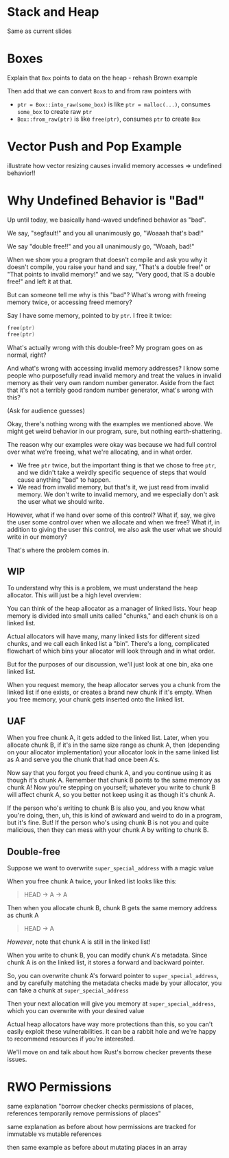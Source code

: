 # Stack and Heap

Same as current slides

# Boxes

Explain that `Box` points to data on the heap - rehash Brown example

Then add that we can convert `Box`s to and from raw pointers with
* `ptr = Box::into_raw(some_box)` is like `ptr = malloc(...)`, consumes `some_box` to create raw `ptr`
*  `Box::from_raw(ptr)` is like `free(ptr)`, consumes `ptr` to create `Box`

# Vector Push and Pop Example

illustrate how vector resizing causes invalid memory accesses => undefined behavior!!

# Why Undefined Behavior is "Bad"

Up until today, we basically hand-waved undefined behavior as "bad".

We say, "segfault!" and you all unanimously go, "Woaaah that's bad!"

We say "double free!!" and you all unanimously go, "Woaah, bad!"

When we show you a program that doesn't compile and ask you why it doesn't compile,
you raise your hand and say, "That's a double free!" or "That points to invalid memory!"
and we say, "Very good, that IS a double free!" and left it at that.

But can someone tell me why is this "bad"? What's wrong with freeing memory twice, or accessing freed memory?

Say I have some memory, pointed to by `ptr`. I free it twice:
```c
free(ptr)
free(ptr)
```

What's actually wrong with this double-free? My program goes on as normal, right?

And what's wrong with accessing invalid memory addresses? I know some people who purposefully read invalid memory and treat the values in invalid memory as their very own random number generator. Aside from the fact that it's not a terribly good random number generator, what's wrong with this?

(Ask for audience guesses)

Okay, there's nothing wrong with the examples we mentioned above. We might get weird behavior in our program, sure, but nothing earth-shattering.

The reason why our examples were okay was because we had full control over what we're freeing, what we're allocating, and in what order.
* We free `ptr` twice, but the important thing is that we chose to free `ptr`, and we didn't take a weirdly specific sequence of steps that would cause anything "bad" to happen.
* We read from invalid memory, but that's it, we just read from invalid memory. We don't write to invalid memory, and we especially don't ask the user what we should write.

However, what if we hand over some of this control? What if, say, we give the user some control over when we allocate and when we free? What if, in addition to giving the user this control, we also ask the user what we should write in our memory?

That's where the problem comes in.

## WIP

To understand why this is a problem, we must understand the heap allocator. This will just be a high level overview:

You can think of the heap allocator as a manager of linked lists. Your heap memory is divided into small units called "chunks," and each chunk is on a linked list.

Actual allocators will have many, many linked lists for different sized chunks, and we call each linked list a "bin". There's a long, complicated flowchart of which bins your allocator will look through and in what order.

But for the purposes of our discussion, we'll just look at one bin, aka one linked list.

When you request memory, the heap allocator serves you a chunk from the linked list if one exists, or creates a brand new chunk if it's empty. When you free memory, your chunk gets inserted onto the linked list.

## UAF

When you free chunk A, it gets added to the linked list. Later, when you allocate chunk B, if it's in the same size range as chunk A, then (depending on your allocator implementation) your allocator look in the same linked list as A and serve you the chunk that had once been A's.

Now say that you forgot you freed chunk A, and you continue using it as though it's chunk A. Remember that chunk B points to the same memory as chunk A! Now you're stepping on yourself; whatever you write to chunk B will affect chunk A, so you better not keep using it as though it's chunk A.

If the person who's writing to chunk B is also you, and you know what you're doing, then, uh, this is kind of awkward and weird to do in a program, but it's fine. But! If the person who's using chunk B is not you and quite malicious, then they can mess with your chunk A by writing to chunk B.

## Double-free

Suppose we want to overwrite `super_special_address` with a magic value

When you free chunk A twice, your linked list looks like this:

> HEAD -> A -> A
        
Then when you allocate chunk B, chunk B gets the same memory address as chunk A

> HEAD -> A

*However*, note that chunk A is still in the linked list!

When you write to chunk B, you can modify chunk A's metadata. Since chunk A is on the linked list, it stores a forward and backward pointer.

So, you can overwrite chunk A's forward pointer to `super_special_address`, and by carefully matching the metadata checks made by your allocator, you can fake a chunk at `super_special_address`

Then your next allocation will give you memory at `super_special_address`, which you can overwrite with your desired value

Actual heap allocators have way more protections than this, so you can't easily exploit these vulnerabilities. It can be a rabbit hole and we're happy to recommend resources if you're interested.

We'll move on and talk about how Rust's borrow checker prevents these issues.

# RWO Permissions

same explanation "borrow checker checks permissions of places, references temporarily remove permissions of places"

same explanation as before about how permissions are tracked for immutable vs mutable references

then same example as before about mutating places in an array